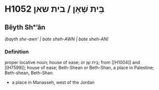 # H1052 בֵּית שְׁאָן / בית שאן

## Bêyth Shᵉʼân

_(bayth she-awn' | bate sheh-AWN | bate sheh-AN)_

### Definition

proper locative noun; house of ease; or בֵּית שָׁן; from [[H1004]] and [[H7599]]; house of ease; Beth-Shean or Beth-Shan, a place in Palestine; Beth-shean, Beth-Shan.

- a place in Manasseh, west of the Jordan
